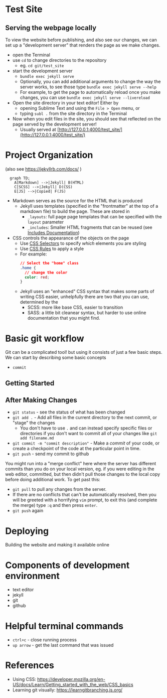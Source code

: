 # Test Site

## Serving the webpage locally

To view the website before publishing, and also see our changes, we can set up a "development server"
that renders the page as we make changes.

- open the Terminal
- use `cd` to change directories to the repository
  - eg. `cd git/test_site`
- start the development server
  - `bundle exec jekyll serve`
  - Optionally, you can add additional arguments to change the way the server works, to see those
    type `bundle exec jekyll serve --help`
  - For example, to get the page to automatically reload once you make changes, you can use
    `bundle exec jekyll serve --livereload`
- Open the site directory in your text editor! Either by 
  - opening Sublime Text and using the `File > Open` menu, or
  - typing `subl .` from the site directory in the Terminal
- Now when you edit files in the site, you should see that reflected on the page served by the development server!
  - Usually served at [http://127.0.0.1:4000/test_site/](http://127.0.0.1:4000/test_site/)
  
# Project Organization

(also see https://jekyllrb.com/docs/ )

```mermaid
  graph TD;
    A[Markdown] -->|Jekyll| B(HTML)
    C[SCSS] -->|Jekyll| D(CSS)
    E[JS] -->|Copied| F(JS)
```

- Markdown serves as the source for the HTML that is produced
  - Jekyll uses templates (specified in the "frontmatter" at the top of a markdown file) to build the page. These are stored in
    - `_layouts`: full page page templates that can be specified with the `layout` parameter
    - `_includes`: Smaller HTML fragments that can be reused (see [Includes Documentation](https://jekyllrb.com/docs/includes/))
- CSS controls the appearance of the objects on the page
  - Use [CSS Selectors](https://www.w3schools.com/cssref/css_selectors.asp) to specify *which* elements you are styling
  - Use [CSS Rules](https://developer.mozilla.org/en-US/docs/Web/CSS/Reference) to apply a style
  - For example:
    ```css
    // Select the "home" class
    .home {
      // change the color
      color: red;
    }
    ```
  - Jekyll uses an "enhanced" CSS syntax that makes some parts of writing CSS easier, unhelpfully there are two that you can use, determined  by the 
    - SCSS: more like base CSS, easier to transition
    - SASS: a little bit cleanear syntax, but harder to use online documentation that you might find.
    
# Basic git workflow

Git can be a complicated tool! but using it consists of just a few basic steps. We can start by describing some basic concepts

- `commit`

## Getting Started

## After Making Changes

- `git status` - see the status of what has been changed
- `git add .` - Add all files in the current directory to the next commit, or "stage" the changes
  - You don't have to use `.` and can instead specify specific files or directories if you don't want to commit all of your changes like `git add filename.md`
- `git commit -m "commit description"` - Make a *commit* of your code, or create a checkpoint of the code at the particular point in time.
- `git push` - send my commit to github

You might run into a "merge conflict" here where the server has different commits than you do on your local version, eg. if you were editing in the web editor, committed, but then didn't pull those changes to the local copy before doing additional work. To get past this:

- `git pull` to pull any changes from the server. 
- If there are no conflicts that can't be automatically resolved, then you will be greeted with a horrifying `vim` prompt, to exit this (and complete the merge) type `:q` and then press `enter`.
- `git push` again
    
# Deploying

Building the website and making it available online

# Components of development environment

- text editor
- jekyll
- git
- github

# Helpful terminal commands

- `ctrl+c` - close running process
- `up arrow` - get the last command that was issued
    
# References

- Using CSS: https://developer.mozilla.org/en-US/docs/Learn/Getting_started_with_the_web/CSS_basics
- Learning git visually: https://learngitbranching.js.org/

                                                                                                                                                                                                                                                                                                                                                                                                                                                                                                                                                                                                                                                                                                                                                                                                                                                                                                                                                                                                                                                                                                                                                                                                                                                                                                                                                                                                                                                                                                        
